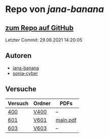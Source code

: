# Repo von *jana-banana*

## [zum Repo auf GitHub](https://github.com/jana-banana/AP-2020)

Letzter Commit: 29.06.2021 14:20:05

## Autoren
- [jana-banana](https://github.com/jana-banana)
- [sonia-cyber](https://github.com/sonia-cyber)

## Versuche

|       Versuch       |                           Ordner                            |                                                            PDFs                                                             |
|---------------------|-------------------------------------------------------------|-----------------------------------------------------------------------------------------------------------------------------|
|[400](../versuch/400)|[V400](https://github.com/jana-banana/AP-2020/tree/main/V400)|–                                                                                                                            |
|[601](../versuch/601)|[V601](https://github.com/jana-banana/AP-2020/tree/main/V601)|[main.pdf](https://docs.google.com/viewer?url=https://raw.githubusercontent.com/jana-banana/AP-2020/main/V601/build/main.pdf)|
|[603](../versuch/603)|[V603](https://github.com/jana-banana/AP-2020/tree/main/V603)|–                                                                                                                            |
